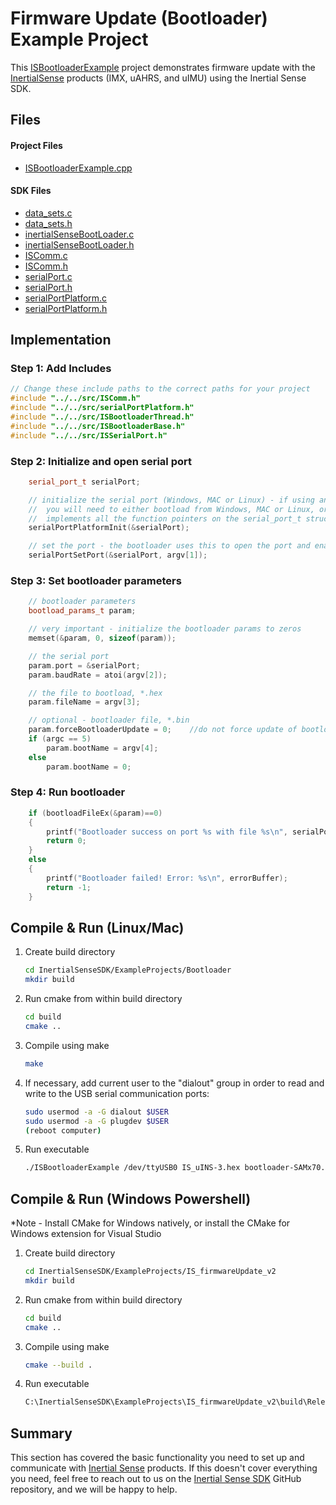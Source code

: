 # Firmware Update (Bootloader) Example Project

This [ISBootloaderExample](https://github.com/inertialsense/InertialSenseSDK/tree/release/ExampleProjects/Bootloader) project demonstrates firmware update with the <a href="https://inertialsense.com">InertialSense</a> products (IMX, uAHRS, and uIMU) using the Inertial Sense SDK.

## Files

#### Project Files

* [ISBootloaderExample.cpp](https://github.com/inertialsense/inertial-sense-sdk/blob/master/ExampleProjects/Bootloader/ISBootloaderExample.cpp)

#### SDK Files

* [data_sets.c](https://github.com/inertialsense/InertialSenseSDK/tree/master/src/data_sets.c)
* [data_sets.h](https://github.com/inertialsense/InertialSenseSDK/tree/master/src/data_sets.h)
* [inertialSenseBootLoader.c](https://github.com/inertialsense/InertialSenseSDK/tree/master/src/inertialSenseBootLoader.c)
* [inertialSenseBootLoader.h](https://github.com/inertialsense/InertialSenseSDK/tree/master/src/inertialSenseBootLoader.h)
* [ISComm.c](https://github.com/inertialsense/InertialSenseSDK/tree/master/src/ISComm.c)
* [ISComm.h](https://github.com/inertialsense/InertialSenseSDK/tree/master/src/ISComm.h)
* [serialPort.c](https://github.com/inertialsense/InertialSenseSDK/tree/master/src/serialPort.c)
* [serialPort.h](https://github.com/inertialsense/InertialSenseSDK/tree/master/src/serialPort.h)
* [serialPortPlatform.c](https://github.com/inertialsense/InertialSenseSDK/tree/master/src/serialPortPlatform.c)
* [serialPortPlatform.h](https://github.com/inertialsense/InertialSenseSDK/tree/master/src/serialPortPlatform.h)


## Implementation

### Step 1: Add Includes

```C++
// Change these include paths to the correct paths for your project
#include "../../src/ISComm.h"
#include "../../src/serialPortPlatform.h"
#include "../../src/ISBootloaderThread.h"
#include "../../src/ISBootloaderBase.h"
#include "../../src/ISSerialPort.h"
```

### Step 2: Initialize and open serial port

```C++
	serial_port_t serialPort;

	// initialize the serial port (Windows, MAC or Linux) - if using an embedded system like Arduino,
	//  you will need to either bootload from Windows, MAC or Linux, or implement your own code that
	//  implements all the function pointers on the serial_port_t struct.
	serialPortPlatformInit(&serialPort);

	// set the port - the bootloader uses this to open the port and enable bootload mode, etc.
	serialPortSetPort(&serialPort, argv[1]);
```

### Step 3: Set bootloader parameters

```C++
	// bootloader parameters
	bootload_params_t param;

	// very important - initialize the bootloader params to zeros
	memset(&param, 0, sizeof(param));

	// the serial port
	param.port = &serialPort;
	param.baudRate = atoi(argv[2]);

	// the file to bootload, *.hex
	param.fileName = argv[3];

	// optional - bootloader file, *.bin
	param.forceBootloaderUpdate = 0;	//do not force update of bootloader
	if (argc == 5)
		param.bootName = argv[4];
	else
		param.bootName = 0;
```

### Step 4: Run bootloader

```C++
	if (bootloadFileEx(&param)==0)
	{
		printf("Bootloader success on port %s with file %s\n", serialPort.port, param.fileName);
		return 0;
	}
	else
	{
		printf("Bootloader failed! Error: %s\n", errorBuffer);
		return -1;
	}
```

## Compile & Run (Linux/Mac)

1. Create build directory
   ``` bash
   cd InertialSenseSDK/ExampleProjects/Bootloader
   mkdir build
   ```
2. Run cmake from within build directory
   ``` bash
   cd build
   cmake ..
   ```
3. Compile using make
   ``` bash
   make
   ```
4. If necessary, add current user to the "dialout" group in order to read and write to the USB serial communication ports:
   ```bash
   sudo usermod -a -G dialout $USER
   sudo usermod -a -G plugdev $USER
   (reboot computer)
   ```
5. Run executable
   ``` bash
   ./ISBootloaderExample /dev/ttyUSB0 IS_uINS-3.hex bootloader-SAMx70.bin
   ```
## Compile & Run (Windows Powershell)
*Note - Install CMake for Windows natively, or install the CMake for Windows extension for Visual Studio

1. Create build directory
   ``` bash
   cd InertialSenseSDK/ExampleProjects/IS_firmwareUpdate_v2
   mkdir build
   ```
2. Run cmake from within build directory
   ``` bash
   cd build
   cmake ..
   ```
3. Compile using make
   ``` bash
   cmake --build .
   ```

4. Run executable
   ``` bash
   C:\InertialSenseSDK\ExampleProjects\IS_firmwareUpdate_v2\build\Release\ISBootloaderExample.exe COM3 IS_uINS-3.hex bootloader-SAMx70.bin
   ```

## Summary

This section has covered the basic functionality you need to set up and communicate with <a href="https://inertialsense.com">Inertial Sense</a> products.  If this doesn't cover everything you need, feel free to reach out to us on the <a href="https://github.com/inertialsense/InertialSenseSDK">Inertial Sense SDK</a> GitHub repository, and we will be happy to help.
